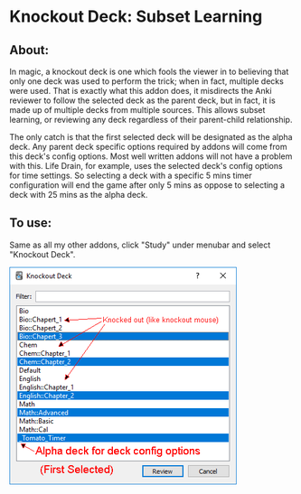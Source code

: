 # Knockout Deck: Subset Learning

## About:
In magic, a knockout deck is one which fools the viewer in to believing that only one deck was used to perform the trick; when in fact, multiple decks were used. That is exactly what this addon does, it misdirects the Anki reviewer to follow the selected deck as the parent deck, but in fact, it is made up of multiple decks from multiple sources. This allows subset learning, or reviewing any deck regardless of their parent-child relationship.

The only catch is that the first selected deck will be designated as the alpha deck. Any parent deck specific options required by addons will come from this deck's config options. Most well written addons will not have a problem with this. Life Drain, for example, uses the selected deck's config options for time settings. So selecting a deck with a specific 5 mins timer configuration will end the game after only 5 mins as oppose to selecting a deck with 25 mins as the alpha deck.


## To use:
Same as all my other addons, click "Study" under menubar and select "Knockout Deck".

<img src="https://github.com/lovac42/KnockoutDeck/blob/master/screenshots/studydeck.png?raw=true">
